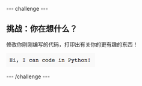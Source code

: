--- challenge ---
## 挑战：你在想什么？
修改你刚刚编写的代码，打印出有关你的更有趣的东西！

![screenshot](images/me-mind.png)

--- /challenge ---
